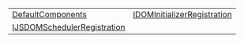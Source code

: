 |                                                                                                                                        |                                                                                                                                        |
| -------------------------------------------------------------------------------------------------------------------------------------- | -------------------------------------------------------------------------------------------------------------------------------------- |
| [DefaultComponents](https://hamedfathi.gitbook.io/aurelia-2-doc-api/runtime-html-jsdom/variable/defaultcomponents)                     | [IDOMInitializerRegistration](https://hamedfathi.gitbook.io/aurelia-2-doc-api/runtime-html-jsdom/variable/idominitializerregistration) |
| [IJSDOMSchedulerRegistration](https://hamedfathi.gitbook.io/aurelia-2-doc-api/runtime-html-jsdom/variable/ijsdomschedulerregistration) |                                                                                                                                        |